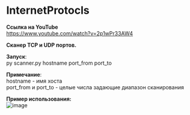 # InternetProtocls
**Ссылка на YouTube**  
  https://www.youtube.com/watch?v=2p1wPr33AW4
  
**Сканер TCP и UDP портов.**  

**Запуск**:  
py scanner.py hostname port_from port_to  

**Примечание**:  
hostname - имя хоста  
port_from и port_to - целые числа задающие диапазон сканирования  

**Пример использования:**  
![image](https://user-images.githubusercontent.com/113355579/231229081-82c8664f-08a8-4390-8b44-9f872cca6917.png)
